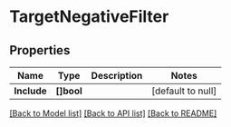 # TargetNegativeFilter

## Properties
Name | Type | Description | Notes
------------ | ------------- | ------------- | -------------
**Include** | **[]bool** |  | [default to null]

[[Back to Model list]](../README.md#documentation-for-models) [[Back to API list]](../README.md#documentation-for-api-endpoints) [[Back to README]](../README.md)

